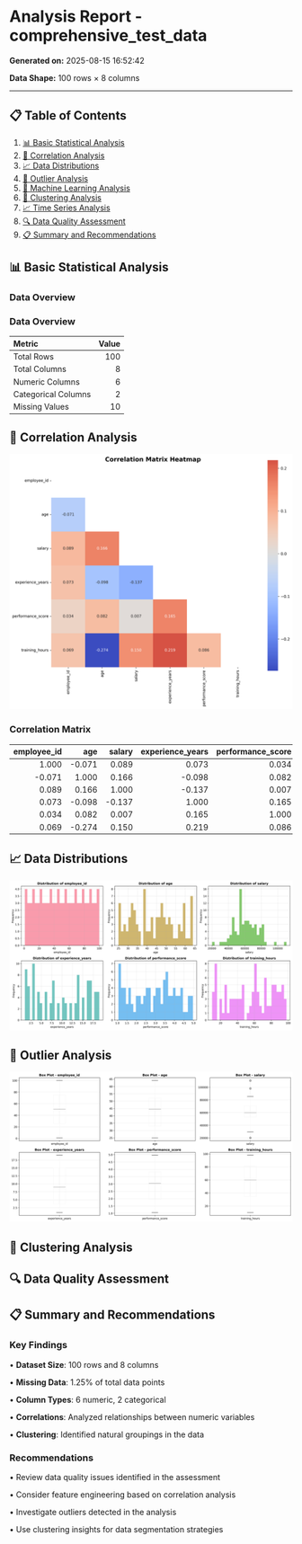 # Analysis Report - comprehensive_test_data

**Generated on:** 2025-08-15 16:52:42

**Data Shape:** 100 rows × 8 columns

---


## 📋 Table of Contents


1. [📊 Basic Statistical Analysis](#-basic-statistical-analysis)
2. [🔗 Correlation Analysis](#-correlation-analysis)
3. [📈 Data Distributions](#-data-distributions)
4. [🎯 Outlier Analysis](#-outlier-analysis)
5. [🤖 Machine Learning Analysis](#-machine-learning-analysis)
6. [🎯 Clustering Analysis](#-clustering-analysis)
7. [📈 Time Series Analysis](#-time-series-analysis)
8. [🔍 Data Quality Assessment](#-data-quality-assessment)
9. [📋 Summary and Recommendations](#-summary-and-recommendations)


## 📊 Basic Statistical Analysis

### Data Overview

### Data Overview

| Metric              |   Value |
|:--------------------|--------:|
| Total Rows          |     100 |
| Total Columns       |       8 |
| Numeric Columns     |       6 |
| Categorical Columns |       2 |
| Missing Values      |      10 |



## 🔗 Correlation Analysis

![Correlation Matrix](plots/correlation_heatmap.png)


### Correlation Matrix

|   employee_id |    age |   salary |   experience_years |   performance_score |   training_hours |
|--------------:|-------:|---------:|-------------------:|--------------------:|-----------------:|
|         1.000 | -0.071 |    0.089 |              0.073 |               0.034 |            0.069 |
|        -0.071 |  1.000 |    0.166 |             -0.098 |               0.082 |           -0.274 |
|         0.089 |  0.166 |    1.000 |             -0.137 |               0.007 |            0.150 |
|         0.073 | -0.098 |   -0.137 |              1.000 |               0.165 |            0.219 |
|         0.034 |  0.082 |    0.007 |              0.165 |               1.000 |            0.086 |
|         0.069 | -0.274 |    0.150 |              0.219 |               0.086 |            1.000 |



## 📈 Data Distributions

![Data Distributions](plots/distributions.png)


## 🎯 Outlier Analysis

![Outlier Detection - Box Plots](plots/outlier_boxplots.png)


## 🎯 Clustering Analysis

## 🔍 Data Quality Assessment

## 📋 Summary and Recommendations

### Key Findings


• **Dataset Size**: 100 rows and 8 columns

• **Missing Data**: 1.25% of total data points

• **Column Types**: 6 numeric, 2 categorical

• **Correlations**: Analyzed relationships between numeric variables

• **Clustering**: Identified natural groupings in the data


### Recommendations


• Review data quality issues identified in the assessment

• Consider feature engineering based on correlation analysis

• Investigate outliers detected in the analysis

• Use clustering insights for data segmentation strategies

